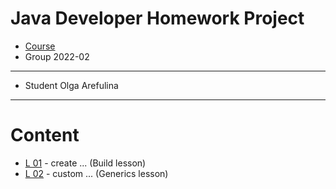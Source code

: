 # Java Developer Homework Project

* [Course](https://https://github.com/HordeLady)
* Group 2022-02
---
* Student Olga Arefulina
---
# Content
* [L 01](./lesson1/src/main/java/ora/) - create ... (Build lesson)
* [L 02](./lesson2/src/main/java/ora/) - custom ... (Generics lesson)

